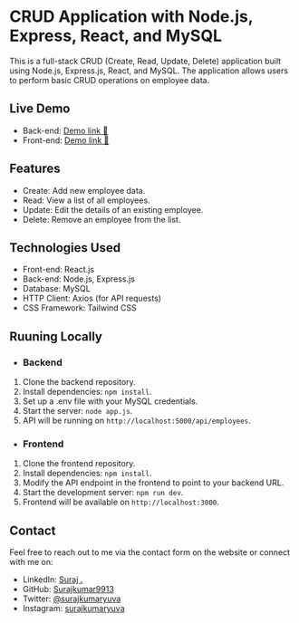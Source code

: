 # CRUD Application with Node.js, Express, React, and MySQL

This is a full-stack CRUD (Create, Read, Update, Delete) application built using Node.js, Express.js, React, and MySQL. The application allows users to perform basic CRUD operations on employee data.

## Live Demo


- Back-end: [Demo link 🚀 ](https://fullstack-crud-app-2vyb.onrender.com/api/employees)
- Front-end: [Demo link 🚀 ](https://fullstack-crud-app-frontend.onrender.com)

## Features

- Create: Add new employee data.
- Read: View a list of all employees.
- Update: Edit the details of an existing employee.
- Delete: Remove an employee from the list.


## Technologies Used

- Front-end: React.js
- Back-end: Node.js, Express.js
- Database: MySQL
- HTTP Client: Axios (for API requests)
- CSS Framework: Tailwind CSS 

## Ruuning Locally

- ### Backend
1. Clone the backend repository.
2. Install dependencies: ``npm install``.
3. Set up a .env file with your MySQL credentials.
4. Start the server: ``node app.js``.
5. API will be running on ``http://localhost:5000/api/employees``.

- ### Frontend
1. Clone the frontend repository.
2. Install dependencies: ``npm install``.
3. Modify the API endpoint in the frontend to point to your backend URL.
4. Start the development server: ``npm run dev``.
5. Frontend will be available on ```http://localhost:3000```.

## Contact

Feel free to reach out to me via the contact form on the website or connect with me on:

- LinkedIn: [Suraj .](https://www.linkedin.com/in/suraj-kumar2000/)
- GitHub: [Surajkumar9913](https://github.com/Surajkumar9913/)
- Twitter: [@surajkumaryuva](https://x.com/surajkumaryuva/)
- Instagram: [surajkumaryuva](https://www.instagram.com/surajkumaryuva/)